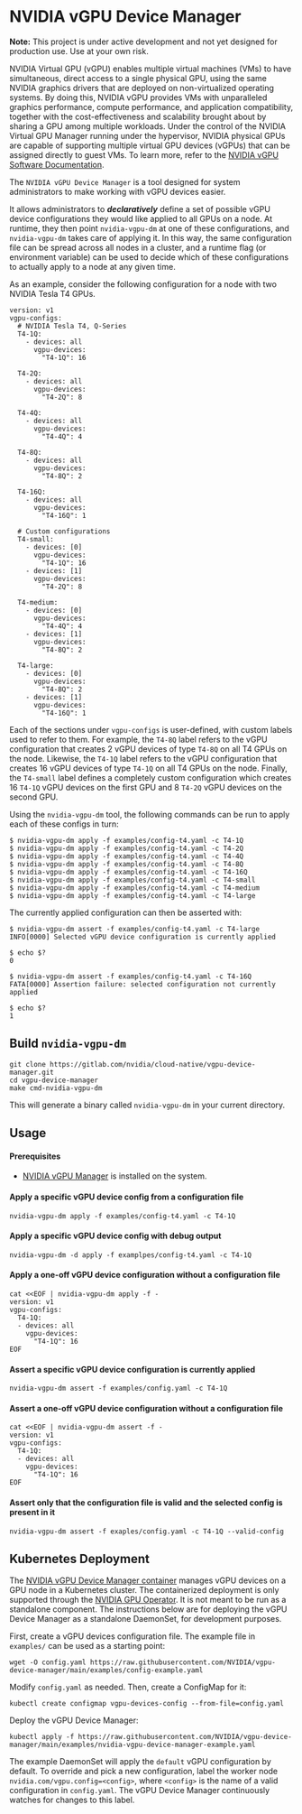 # NVIDIA vGPU Device Manager

**Note:** This project is under active development and not yet designed for production use. Use at your own risk.

NVIDIA Virtual GPU (vGPU) enables multiple virtual machines (VMs) to have simultaneous, direct access to a single physical GPU, using the same NVIDIA graphics drivers that are deployed on non-virtualized operating systems.
By doing this, NVIDIA vGPU provides VMs with unparalleled graphics performance, compute performance, and application compatibility, together with the cost-effectiveness and scalability brought about by sharing a GPU among multiple workloads.
Under the control of the NVIDIA Virtual GPU Manager running under the hypervisor, NVIDIA physical GPUs are capable of supporting multiple virtual GPU devices (vGPUs) that can be assigned directly to guest VMs.
To learn more, refer to the [NVIDIA vGPU Software Documentation](https://docs.nvidia.com/grid/).

The `NVIDIA vGPU Device Manager` is a tool designed for system administrators to make working with vGPU devices easier.

It allows administrators to ***declaratively*** define a set of possible vGPU device
configurations they would like applied to all GPUs on a node. At runtime, they
then point `nvidia-vgpu-dm` at one of these configurations, and
`nvidia-vgpu-dm` takes care of applying it. In this way, the same
configuration file can be spread across all nodes in a cluster, and a runtime
flag (or environment variable) can be used to decide which of these
configurations to actually apply to a node at any given time.

As an example, consider the following configuration for a node with two NVIDIA Tesla T4 GPUs.

```
version: v1
vgpu-configs:
  # NVIDIA Tesla T4, Q-Series
  T4-1Q:
    - devices: all
      vgpu-devices:
        "T4-1Q": 16

  T4-2Q:
    - devices: all
      vgpu-devices:
        "T4-2Q": 8

  T4-4Q:
    - devices: all
      vgpu-devices:
        "T4-4Q": 4

  T4-8Q:
    - devices: all
      vgpu-devices:
        "T4-8Q": 2

  T4-16Q:
    - devices: all
      vgpu-devices:
        "T4-16Q": 1

  # Custom configurations
  T4-small:
    - devices: [0]
      vgpu-devices:
        "T4-1Q": 16
    - devices: [1]
      vgpu-devices:
        "T4-2Q": 8

  T4-medium:
    - devices: [0]
      vgpu-devices:
        "T4-4Q": 4
    - devices: [1]
      vgpu-devices:
        "T4-8Q": 2

  T4-large:
    - devices: [0]
      vgpu-devices:
        "T4-8Q": 2
    - devices: [1]
      vgpu-devices:
        "T4-16Q": 1
```

Each of the sections under `vgpu-configs` is user-defined, with custom labels used to refer to them. For example, the `T4-8Q` label refers to the vGPU configuration that creates 2 vGPU devices of type `T4-8Q` on all T4 GPUs on the node. Likewise, the `T4-1Q` label refers to the vGPU configuration that creates 16 vGPU devices of type `T4-1Q` on all T4 GPUs on the node. Finally, the `T4-small` label defines a completely custom configuration which creates 16 `T4-1Q` vGPU devices on the first GPU and 8 `T4-2Q` vGPU devices on the second GPU.

Using the `nvidia-vgpu-dm` tool, the following commands can be run to apply each of these configs in turn:
```
$ nvidia-vgpu-dm apply -f examples/config-t4.yaml -c T4-1Q
$ nvidia-vgpu-dm apply -f examples/config-t4.yaml -c T4-2Q
$ nvidia-vgpu-dm apply -f examples/config-t4.yaml -c T4-4Q
$ nvidia-vgpu-dm apply -f examples/config-t4.yaml -c T4-8Q
$ nvidia-vgpu-dm apply -f examples/config-t4.yaml -c T4-16Q
$ nvidia-vgpu-dm apply -f examples/config-t4.yaml -c T4-small
$ nvidia-vgpu-dm apply -f examples/config-t4.yaml -c T4-medium
$ nvidia-vgpu-dm apply -f examples/config-t4.yaml -c T4-large
```

The currently applied configuration can then be asserted with:
```
$ nvidia-vgpu-dm assert -f examples/config-t4.yaml -c T4-large
INFO[0000] Selected vGPU device configuration is currently applied

$ echo $?
0

$ nvidia-vgpu-dm assert -f examples/config-t4.yaml -c T4-16Q
FATA[0000] Assertion failure: selected configuration not currently applied

$ echo $?
1
```

## Build `nvidia-vgpu-dm`

```
git clone https://gitlab.com/nvidia/cloud-native/vgpu-device-manager.git
cd vgpu-device-manager
make cmd-nvidia-vgpu-dm
```

This will generate a binary called `nvidia-vgpu-dm` in your current directory.

## Usage

#### Prerequisites

- [NVIDIA vGPU Manager](https://docs.nvidia.com/grid/latest/grid-vgpu-user-guide/index.html#installing-configuring-grid-vgpu) is installed on the system.

#### Apply a specific vGPU device config from a configuration file
```
nvidia-vgpu-dm apply -f examples/config-t4.yaml -c T4-1Q
```

#### Apply a specific vGPU device config with debug output
```
nvidia-vgpu-dm -d apply -f examplpes/config-t4.yaml -c T4-1Q
```

#### Apply a one-off vGPU device configuration without a configuration file
```
cat <<EOF | nvidia-vgpu-dm apply -f -
version: v1
vgpu-configs:
  T4-1Q:
  - devices: all
    vgpu-devices:
      "T4-1Q": 16
EOF
```

#### Assert a specific vGPU device configuration is currently applied
```
nvidia-vgpu-dm assert -f examples/config.yaml -c T4-1Q
```

#### Assert a one-off vGPU device configuration without a configuration file
```
cat <<EOF | nvidia-vgpu-dm assert -f -
version: v1
vgpu-configs:
  T4-1Q:
  - devices: all
    vgpu-devices:
      "T4-1Q": 16
EOF
```

#### Assert only that the configuration file is valid and the selected config is present in it
```
nvidia-vgpu-dm assert -f exaples/config.yaml -c T4-1Q --valid-config
```

## Kubernetes Deployment

The [NVIDIA vGPU Device Manager container](https://catalog.ngc.nvidia.com/orgs/nvidia/teams/cloud-native/containers/vgpu-device-manager) manages vGPU devices on a GPU node in a Kubernetes cluster.
The containerized deployment is only supported through the [NVIDIA GPU Operator](https://docs.nvidia.com/datacenter/cloud-native/gpu-operator/overview.html).
It is not meant to be run as a standalone component.
The instructions below are for deploying the vGPU Device Manager as a standalone DaemonSet, for development purposes.

First, create a vGPU devices configuration file. The example file in `examples/` can be used as a starting point:

```
wget -O config.yaml https://raw.githubusercontent.com/NVIDIA/vgpu-device-manager/main/examples/config-example.yaml
```

Modify `config.yaml` as needed. Then, create a ConfigMap for it:

```
kubectl create configmap vgpu-devices-config --from-file=config.yaml
```

Deploy the vGPU Device Manager:

```
kubectl apply -f https://raw.githubusercontent.com/NVIDIA/vgpu-device-manager/main/examples/nvidia-vgpu-device-manager-example.yaml
```

The example DaemonSet will apply the `default` vGPU configuration by default. To override and pick a new configuration, label the worker node `nvidia.com/vgpu.config=<config>`, where `<config>` is the name of a valid configuration in `config.yaml`. The vGPU Device Manager continuously watches for changes to this label.
